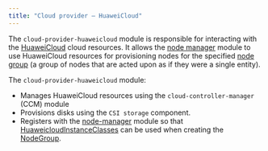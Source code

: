 ```yaml
---
title: "Cloud provider — HuaweiCloud"
---
```


The `cloud-provider-huaweicloud` module is responsible for interacting with the [HuaweiCloud](https://www.huaweicloud.com/intl/en-us/) cloud resources. It allows the [node manager](../../modules/040-node-manager/) module to use HuaweiCloud resources for provisioning nodes for the specified [node group](../../modules/040-node-manager/cr.html#nodegroup) (a group of nodes that are acted upon as if they were a single entity).

The `cloud-provider-huaweicloud` module:
- Manages HuaweiCloud resources using the `cloud-controller-manager` (CCM) module
- Provisions disks using the `CSI storage` component.
- Registers with the [node-manager](../../modules/040-node-manager/) module so that [HuaweicloudInstanceClasses](cr.html#huaweicloudinstanceclass) can be used when creating the [NodeGroup](../../modules/040-node-manager/cr.html#nodegroup).
